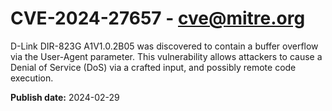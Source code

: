 # CVE-2024-27657 - cve@mitre.org

D-Link DIR-823G A1V1.0.2B05 was discovered to contain a buffer overflow via the User-Agent parameter. This vulnerability allows attackers to cause a Denial of Service (DoS) via a crafted input, and possibly remote code execution.

**Publish date:** 2024-02-29
